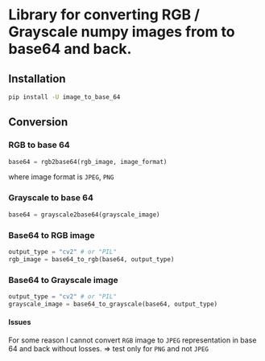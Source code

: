 # Library for converting RGB / Grayscale numpy images from to base64 and back.

## Installation
```bash
pip install -U image_to_base_64
```

## Conversion

### RGB to base 64
```python
base64 = rgb2base64(rgb_image, image_format)
```
where image format is `JPEG`, `PNG`

### Grayscale to base 64

```python
base64 = grayscale2base64(grayscale_image)
```

### Base64 to RGB image

```python
output_type = "cv2" # or "PIL"
rgb_image = base64_to_rgb(base64, output_type)
```

### Base64 to Grayscale image
```python
output_type = "cv2" # or "PIL"
grayscale_image = base64_to_grayscale(base64, output_type)
```


#### Issues
For some reason I cannot convert `RGB` image to `JPEG` representation in base 64 and back without losses.
=> test only for `PNG` and not `JPEG`
